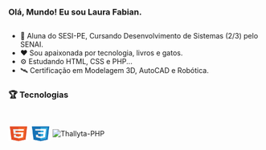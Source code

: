 ### Olá, Mundo! Eu sou Laura Fabian.

##

- 📓 Aluna do SESI-PE, Cursando Desenvolvimento de Sistemas (2/3) pelo SENAI.
- ❤ Sou apaixonada por tecnologia, livros e gatos.
- ⚙️ Estudando HTML, CSS e PHP...
- 🛰️ Certificação em Modelagem 3D, AutoCAD e Robótica.

### 🏆 Tecnologias
  
##

<div style="display: inline_block"><br>
  <img align="center" alt="Thallyta-HTML" height="30" width="40" src="https://raw.githubusercontent.com/devicons/devicon/master/icons/html5/html5-original.svg">
  <img align="center" alt="Thallyta-CSS" height="30" width="40" src="https://raw.githubusercontent.com/devicons/devicon/master/icons/css3/css3-original.svg">
  <img align="center" alt="Thallyta-PHP" height="30" width="40" src="https://cdn.jsdelivr.net/gh/devicons/devicon/icons/php/php-original.svg">
